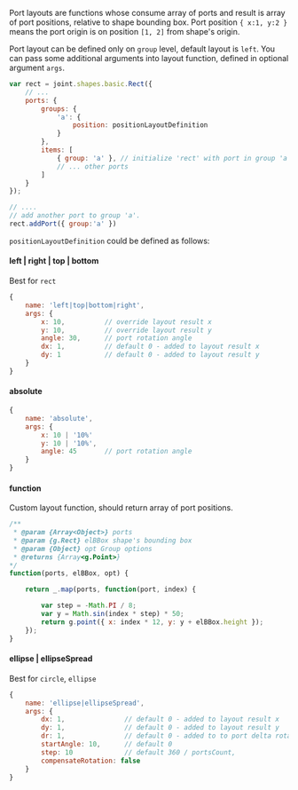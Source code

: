 
Port layouts are functions whose consume array of ports and result is array of port positions, relative to shape bounding box. Port position `{ x:1, y:2 }` means the port origin is on position `[1, 2]` from shape's origin.

Port layout can be defined only on `group` level, default layout is `left`. You can pass some additional arguments into layout function, defined in optional argument `args`.

```javascript
var rect = joint.shapes.basic.Rect({
    // ...
    ports: {
        groups: {
            'a': {
                position: positionLayoutDefinition
            }
        },
        items: [
            { group: 'a' }, // initialize 'rect' with port in group 'a'
            // ... other ports
        ]
    }
});

// ....
// add another port to group 'a'.
rect.addPort({ group:'a' })

```

`positionLayoutDefinition` could be defined as follows:

#### left | right | top | bottom

Best for `rect`

```javascript
{
    name: 'left|top|bottom|right',
    args: {
        x: 10,          // override layout result x
        y: 10,          // override layout result y
        angle: 30,      // port rotation angle
        dx: 1,          // default 0 - added to layout result x
        dy: 1           // default 0 - added to layout result y
    }
}

```

#### absolute

```javascript
{
    name: 'absolute',
    args: {
        x: 10 | '10%'
        y: 10 | '10%',
        angle: 45       // port rotation angle
    }
}

```

#### function

Custom layout function, should return array of port positions.

```javascript
/**
 * @param {Array<Object>} ports
 * @param {g.Rect} elBBox shape's bounding box
 * @param {Object} opt Group options
 * @returns {Array<g.Point>}
*/
function(ports, elBBox, opt) {

    return _.map(ports, function(port, index) {

        var step = -Math.PI / 8;
        var y = Math.sin(index * step) * 50;
        return g.point({ x: index * 12, y: y + elBBox.height });
    });
}

```

#### ellipse | ellipseSpread

Best for `circle`, `ellipse`

```javascript
{
    name: 'ellipse|ellipseSpread',
    args: {
        dx: 1,               // default 0 - added to layout result x
        dy: 1,               // default 0 - added to layout result y
        dr: 1,               // default 0 - added to to port delta rotation
        startAngle: 10,      // default 0
        step: 10             // default 360 / portsCount,
        compensateRotation: false
    }
}
```

